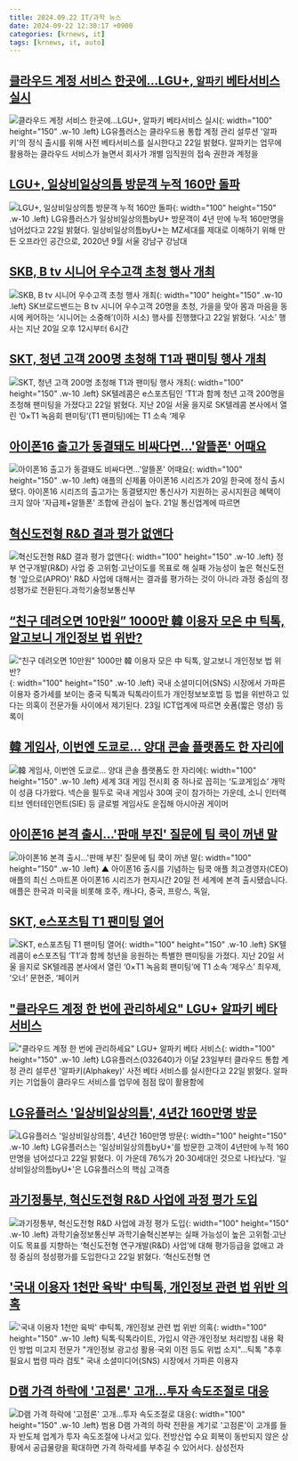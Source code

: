 ```yaml
---
title: 2024.09.22 IT/과학 뉴스
date: 2024-09-22 12:30:17 +0900
categories: [krnews, it]
tags: [krnews, it, auto]
---
```

## [클라우드 계정 서비스 한곳에…LGU+, `알파키` 베타서비스 실시](https://n.news.naver.com/mnews/article/029/0002903521)

![클라우드 계정 서비스 한곳에…LGU+, `알파키` 베타서비스 실시](https://mimgnews.pstatic.net/image/origin/029/2024/09/22/2903521.jpg?type=nf220_150){: width="100" height="150" .w-10 .left}
LG유플러스는 클라우드용 통합 계정 관리 설루션 '알파키'의 정식 출시를 위해 사전 베타서비스를 실시한다고 22일 밝혔다. 알파키는 업무에 활용하는 클라우드 서비스가 늘면서 회사가 개별 임직원의 접속 권한과 계정을

## [LGU+, 일상비일상의틈 방문객 누적 160만 돌파](https://n.news.naver.com/mnews/article/092/0002346107)

![LGU+, 일상비일상의틈 방문객 누적 160만 돌파](https://mimgnews.pstatic.net/image/origin/092/2024/09/22/2346107.jpg?type=nf220_150){: width="100" height="150" .w-10 .left}
LG유플러스가 일상비일상의틈byU+ 방문객이 4년 만에 누적 160만명을 넘어섰다고 22일 밝혔다. 일상비일상의틈byU+는 MZ세대를 제대로 이해하기 위해 만든 오프라인 공간으로, 2020년 9월 서울 강남구 강남대

## [SKB, B tv 시니어 우수고객 초청 행사 개최](https://n.news.naver.com/mnews/article/018/0005840639)

![SKB, B tv 시니어 우수고객 초청 행사 개최](https://mimgnews.pstatic.net/image/origin/018/2024/09/22/5840639.jpg?type=nf220_150){: width="100" height="150" .w-10 .left}
SK브로드밴드는 B tv 시니어 우수고객 20명을 초청, 가을을 맞아 몸과 마음을 동시에 케어하는 ‘시니어는 소중해’(이하 시소) 행사를 진행했다고 22일 밝혔다. ‘시소’ 행사는 지난 20일 오후 12시부터 6시간

## [SKT, 청년 고객 200명 초청해 T1과 팬미팅 행사 개최](https://n.news.naver.com/mnews/article/366/0001019267)

![SKT, 청년 고객 200명 초청해 T1과 팬미팅 행사 개최](https://mimgnews.pstatic.net/image/origin/366/2024/09/22/1019267.jpg?type=nf220_150){: width="100" height="150" .w-10 .left}
SK텔레콤은 e스포츠팀인 ‘T1′과 함께 청년 고객 200명을 초청해 팬미팅을 가졌다고 22일 밝혔다. 지난 20일 서울 을지로 SK텔레콤 본사에서 열린 ‘0×T1 녹음회 팬미팅’(T1 팬미팅)에는 T1 소속 ‘제우

## [아이폰16 출고가 동결돼도 비싸다면…'알뜰폰' 어때요](https://n.news.naver.com/mnews/article/421/0007798977)

![아이폰16 출고가 동결돼도 비싸다면…'알뜰폰' 어때요](https://mimgnews.pstatic.net/image/origin/421/2024/09/21/7798977.jpg?type=nf220_150){: width="100" height="150" .w-10 .left}
애플의 신제품 아이폰16 시리즈가 20일 한국에 정식 출시됐다. 아이폰16 시리즈의 출고가는 동결됐지만 통신사가 지원하는 공시지원금 혜택이 크지 않아 '자급제+알뜰폰' 조합에 관심이 높다. 21일 통신업계에 따르면

## [혁신도전형 R&D 결과 평가 없앤다](https://n.news.naver.com/mnews/article/014/0005243492)

![혁신도전형 R&D 결과 평가 없앤다](https://mimgnews.pstatic.net/image/origin/014/2024/09/22/5243492.jpg?type=nf220_150){: width="100" height="150" .w-10 .left}
정부 연구개발(R&D) 사업 중 고위험·고난이도를 목표로 해 실패 가능성이 높은 혁신도전형 '앞으로(APRO)' R&D 사업에 대해서는 결과를 평가하는 것이 아니라 과정 중심의 정성평가로 전환된다.과학기술정보통신부

## [“친구 데려오면 10만원” 1000만 韓 이용자 모은 中 틱톡, 알고보니 개인정보 법 위반?](https://n.news.naver.com/mnews/article/016/0002364990)

![“친구 데려오면 10만원” 1000만 韓 이용자 모은 中 틱톡, 알고보니 개인정보 법 위반?](https://mimgnews.pstatic.net/image/origin/016/2024/09/22/2364990.jpg?type=nf220_150){: width="100" height="150" .w-10 .left}
국내 소셜미디어(SNS) 시장에서 가파른 이용자 증가세를 보이는 중국 틱톡과 틱톡라이트가 개인정보보호법 등 법을 위반하고 있다는 의혹이 전문가들 사이에서 제기된다. 23일 ICT업계에 따르면 숏폼(짧은 영상) 등록이

## [韓 게임사, 이번엔 도쿄로… 양대 콘솔 플랫폼도 한 자리에](https://n.news.naver.com/mnews/article/138/0002182720)

![韓 게임사, 이번엔 도쿄로… 양대 콘솔 플랫폼도 한 자리에](https://mimgnews.pstatic.net/image/origin/138/2024/09/21/2182720.jpg?type=nf220_150){: width="100" height="150" .w-10 .left}
세계 3대 게임 전시회 중 하나로 꼽히는 ‘도쿄게임쇼’ 개막이 성큼 다가왔다. 넥슨을 필두로 국내 게임사 30여 곳이 참가하는 가운데, 소니 인터랙티브 엔터테인먼트(SIE) 등 글로벌 게임사도 운집해 아시아권 게이머

## [아이폰16 본격 출시…'판매 부진' 질문에 팀 쿡이 꺼낸 말](https://n.news.naver.com/mnews/article/055/0001191559)

![아이폰16 본격 출시…'판매 부진' 질문에 팀 쿡이 꺼낸 말](https://mimgnews.pstatic.net/image/origin/055/2024/09/21/1191559.jpg?type=nf220_150){: width="100" height="150" .w-10 .left}
▲ 아이폰16 출시를 기념하는 팀쿡 애플 최고경영자(CEO) 애플의 최신 스마트폰 아이폰16 시리즈가 현지시간 20일 전 세계에 본격 출시됐습니다. 애플은 한국과 미국을 비롯해 호주, 캐나다, 중국, 프랑스, 독일,

## [SKT, e스포츠팀 T1 팬미팅 열어](https://n.news.naver.com/mnews/article/092/0002346110)

![SKT, e스포츠팀 T1 팬미팅 열어](https://mimgnews.pstatic.net/image/origin/092/2024/09/22/2346110.jpg?type=nf220_150){: width="100" height="150" .w-10 .left}
SK텔레콤이 e스포츠팀 ‘T1’과 함께 청년을 응원하는 특별한 팬미팅을 가졌다. 지난 20일 서울 을지로 SK텔레콤 본사에서 열린 ‘0×T1 녹음회 팬미팅’에 T1 소속 ‘제우스’ 최우제, ‘오너’ 문현준, ‘페이커

## ["클라우드 계정 한 번에 관리하세요" LGU+ 알파키 베타 서비스](https://n.news.naver.com/mnews/article/421/0007799737)

!["클라우드 계정 한 번에 관리하세요" LGU+ 알파키 베타 서비스](https://mimgnews.pstatic.net/image/origin/421/2024/09/22/7799737.jpg?type=nf220_150){: width="100" height="150" .w-10 .left}
LG유플러스(032640)가 이달 23일부터 클라우드 통합 계정 관리 설루션 '알파키(Alphakey)' 사전 베타 서비스를 실시한다고 22일 밝혔다. 알파키는 기업들이 클라우드 서비스를 업무에 점점 많이 활용함에

## [LG유플러스 '일상비일상의틈', 4년간 160만명 방문](https://n.news.naver.com/mnews/article/030/0003241231)

![LG유플러스 '일상비일상의틈', 4년간 160만명 방문](https://mimgnews.pstatic.net/image/origin/030/2024/09/22/3241231.jpg?type=nf220_150){: width="100" height="150" .w-10 .left}
LG유플러스는 '일상비일상의틈byU+'를 방문한 고객이 4년만에 누적 160만명을 넘어섰다고 22일 밝혔다. 이 가운데 76%가 20·30세대인 것으로 나타났다. '일상비일상의틈byU+'은 LG유플러스의 핵심 고객층

## [과기정통부, 혁신도전형 R&D 사업에 과정 평가 도입](https://n.news.naver.com/mnews/article/018/0005840648)

![과기정통부, 혁신도전형 R&D 사업에 과정 평가 도입](https://mimgnews.pstatic.net/image/origin/018/2024/09/22/5840648.jpg?type=nf220_150){: width="100" height="150" .w-10 .left}
과학기술정보통신부 과학기술혁신본부는 실패 가능성이 높은 고위험·고난이도 목표를 지향하는 ‘혁신도전형 연구개발(R&D) 사업’에 대해 평가등급을 없애고 과정 중심의 정성평가를 도입한다고 22일 밝혔다. ‘혁신도전형 연

## ['국내 이용자 1천만 육박' 中틱톡, 개인정보 관련 법 위반 의혹](https://n.news.naver.com/mnews/article/001/0014940022)

!['국내 이용자 1천만 육박' 中틱톡, 개인정보 관련 법 위반 의혹](https://mimgnews.pstatic.net/image/origin/001/2024/09/22/14940022.jpg?type=nf220_150){: width="100" height="150" .w-10 .left}
틱톡·틱톡라이트, 가입시 약관·개인정보 처리방침 내용 확인 방법 미고지 전문가 "개인정보 광고성 활용·국외 이전 등도 위법 소지"…틱톡 "추후 필요시 법령 따라 검토" 국내 소셜미디어(SNS) 시장에서 가파른 이용자

## [D램 가격 하락에 '고점론' 고개…투자 속도조절로 대응](https://n.news.naver.com/mnews/article/014/0005243368)

![D램 가격 하락에 '고점론' 고개…투자 속도조절로 대응](https://mimgnews.pstatic.net/image/origin/014/2024/09/21/5243368.jpg?type=nf220_150){: width="100" height="150" .w-10 .left}
범용 D램 가격의 하락 전환을 계기로 '고점론'이 고개를 들자 반도체 업계가 투자 속도조절에 나서고 있다. 전방산업 수요 회복이 동반되지 않은 상황에서 공급물량을 확대하면 가격 하락세를 부추길 수 있어서다. 삼성전자

